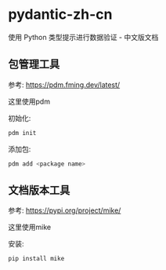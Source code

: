# pydantic-zh-cn

使用 Python 类型提示进行数据验证 - 中文版文档

## 包管理工具

参考: <https://pdm.fming.dev/latest/>

这里使用pdm

初始化:

```powershell
pdm init
```

添加包:

```powershell
pdm add <package name>
```

## 文档版本工具

参考: <https://pypi.org/project/mike/>

这里使用mike

安装:

```shell
pip install mike
```

